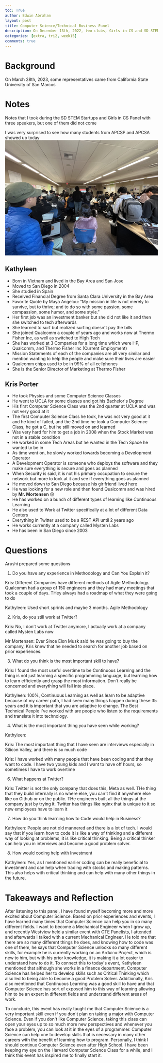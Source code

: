 ```yaml
---
toc: True
author: Edwin Abraham
layout: post
title: Computer Science/Technical Business Panel
description: On December 13th, 2022, two clubs, Girls in CS and SD STEM Startups both partnered in order to 
categories: [extra, tri2, week15]
comments: true
---
```


# Background
On March 28th, 2023, some representatives came from California State University of San Marcos 
 
# Notes
Notes that I took during the SD STEM Startups and Girls in CS Panel with three speakers, but one of them did not come
 
I was very surprised to see how many students from APCSP and APCSA showed up today
![APCSP Panel Talk on Finance](https://raw.githubusercontent.com/EdwinKuttappi/fastpage1/master/images/IMG_0159.jpg)

## Kathyleen
- Born in Vietnam and lived in the Bay Area and San Jose
- Moved to San Diego in 2004
- She studied in Spain
- Received Financial Degree from Santa Clara University in the Bay Area
- Favorite Quote by Maya Angelou: “My mission in life is not merely to survive, but to thrive; and to do so with some passion, some compassion, some humor, and some style.”
- Her first job was an investment banker but she did not like it and then she switched to tech afterwards
- She learned to surf but realized surfing doesn't pay the bills
- She joined Qualcomm a couple of years ago and works now at Thermo Fisher Inc, as well as switched to High Tech
- She has worked at 3 Companies for a long time which were HP, Qualcomm, and Thermo Fisher Inc (Current Employment)
- Mission Statements of each of the companies are all very similar and mention wanting to help the people and make sure their lives are easier
- Qualcomm chips used to be in 99% of all cellphones
- She is the Senior Director of Marketing at Thermo Fisher

## Kris Porter
- He took Physics and some Computer Science Classes
- He went to UCLA for some classes and got his Bachelor's Degree
- His first Computer Science Class was the 2nd quarter at UCLA and was not very good at it
- The first Computer Science Class he took, he was not very good at it and he kind of failed, and the 2nd time he took a Computer Science Class, he got a C, but he still moved on and learned
- Was very hard for him to get a job in 2008 when the Stock Market was not in a stable condition
- He worked in some Tech Areas but he wanted in the Tech Space he wanted to be in
- As time went on, he slowly worked towards becoming a Development Operator
- A Development Operator is someone who deploys the software and they make sure everything is secure and goes as planned
- When Security is said, it is not his primary occupation to secure the network but more to look at it and see if everything goes as planned
- He moved down to San Diego because his girlfriend lived here
- He was looking for a new role and then found Qualcomm and was hired by **Mr. Mortensen** 😲
- He has worked on a bunch of different types of learning like Continuous Learning
- He also used to Work at Twitter specifically at a lot of different Data Centers
- Everything in Twitter used to be a REST API until 2 years ago
- He works currently at a company called Mysten Labs
- He has been in San Diego since 2003

# Questions
Arushi prepared some questions

1. Do you have any experience in Methodology and Can You Explain it?

Kris: Different Companies have different methods of Agile Methodology. Qualcomm had a group of 150 engineers and they had many meetings that took a couple of days. THey always had a roadmap of what they were going to do

Kathyleen: Used short sprints and maybe 3 months. Agile Methodology

2. Kris, do you still work at Twitter?

Kris: No, I don't work at Twitter anymore, I actually work at a company called Mysten Labs now

Mr Mortensen: Ever Since Elon Musk said he was going to buy the company, Kris knew that he needed to search for another job based on prior experiences.

3. What do you think is the most important skill to have?

Kris: I found the most useful overtime to be Continuous Learning and the thing is not just learning a specific programming language, but learning how to learn efficiently and grasp the most information. Don't really be concerned and everything will fall into place.

Kathyleen: 100%, Continuous Learning as well as learn to be adaptive because of my career path, I had seen many things happen during these 35 years and it is important that you are adaptive to change. The Best Technical People I've worked with are people who listen to the requirements and translate it into technology.

4. What is the most important thing you have seen while working?

Kathyleen: 

Kris: The most important thing that I have seen are interviews especially in Silicon Valley, and there is so much code


Kris: I have worked with many people that have been coding and that they want to code. I have two young kids and I want to have off hours, so sometimes I have to work overtime

6. What happens at Twitter?

Kris: Twitter is not the only company that does this, Meta as well. THe thing that they build internally is no where else, you can't find it anywhere else like on Github or on the public. THe engineers built all the things at the company just by trying it. Twitter has things like nginx that is unique to it so new employees have to learn it

7. How do you think learning how to Code would help in Business?

Kathyleen: People are not old mannered and there is a lot of tech. I would say that if you learn how to code it is like a way of thinking and a different way of looking at problems, it is like critical thinking. Being a critical thinker can help you in interviews and become a good problem solver.

8. How would coding help with Investment

Kathyleen: Yes, as I mentioned earlier coding can be really beneficial to investment and can help when trading with stocks and making patterns. This also helps with critical thinking and can help with many other things in the future.

# Takeaways and Reflection
After listening to this panel, I have found myself becoming more and more excited about Computer Science. Based on prior experiences and events, I have learned many times that Computer Science can help you in so many different fields. I want to become a Mechanical Engineer when I grow up, and recently Westview held a similar event with CTE Panelists, I attended and afterwards I talked with a current Mechanical Engineer. He told me that there are so many different things he does, and knowing how to code was one of them, he says that Computer Science unlocks so many different skills, for example he is currently working on an Arduino Project, which is new to him, but with his prior knowledge, it is making it a lot easier to understand how to do it. To connect this to today's event, Kathyleen mentioned that although she works in a finance department, Computer Science has helped her to develop skills such as Critical Thinking which also led to being able to become a good Problem Solver. Additionally, Kris also mentioned that Continuous Learning was a good skill to have and that Computer Science has sort of exposed him to this way of learning allowing him to be an expert in different fields and understand different areas of work. 

To conclude, this event has really taught me that Computer Science is a very important skill even if you don't plan on taking a major with Computer Science. Even if you don't like Computer Science, taking this class can open your eyes up to so much more new perspectives and whenever you face a problem, you can look at it in the eyes of a programmer. Computer Science can help one to develop skills that is necessary in many other careers with the benefit of learning how to program. Personally, I think I should continue Computer Science even after High School. I have been keeping my eye on the Harvard Computer Science Class for a while, and I think this event has inspired me to finally start it.